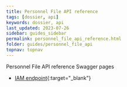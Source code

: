 ```yaml
---
title: Personnel File API reference
tags: [dossier, api]
keywords: dossier, api
last_updated: 2023-07-26
sidebar: guides_sidebar
permalink: personnel_file_api_reference.html
folder: guides/personnel_file_api
topnav: topnav
---
```


Personnel File API reference
Swagger pages
- [IAM endpoint](https://vr-api-integration.github.io/youforce-api-Swagger-ui/IAM.html){:target="\_blank"}
